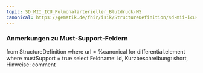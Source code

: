 ```yaml
---
topic: SD_MII_ICU_Pulmonalarterieller_Blutdruck-MS
canonical: https://gematik.de/fhir/isik/StructureDefinition/sd-mii-icu-pulmonalarterieller-blutdruck
---
```


### Anmerkungen zu Must-Support-Feldern

<fql>
from
	StructureDefinition
where 
    url = %canonical
for differential.element
where mustSupport = true
select
	Feldname: id, Kurzbeschreibung: short, Hinweise: comment
</fql>


